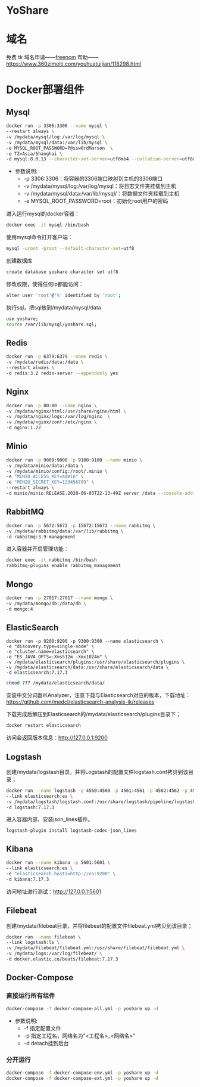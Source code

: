 # YoShare

# 域名
免费 tk 域名申请——[freenom](https://www.freenom.com/zh/index.html?lang=zh)
帮助——https://www.360zimeiti.com/youhuatuijian/118298.html

# Docker部署组件

## Mysql

```bash
docker run -p 3306:3306 --name mysql \
--restart always \
-v /mydata/mysql/log:/var/log/mysql \
-v /mydata/mysql/data:/var/lib/mysql \
-e MYSQL_ROOT_PASSWORD=P@ssw0rdMarson  \
-e TZ=Asia/Shanghai \
-d mysql:8.0.13 --character-set-server=utf8mb4 --collation-server=utf8mb4_unicode_ci --default-time_zone='+8:00'
```

* 参数说明:
  * -p 3306:3306：将容器的3306端口映射到主机的3306端口
  * -v /mydata/mysql/log:/var/log/mysql：将日志文件夹挂载到主机
  * -v /mydata/mysql/data:/var/lib/mysql/：将数据文件夹挂载到主机
  * -e MYSQL_ROOT_PASSWORD=root：初始化root用户的密码

进入运行mysql的docker容器：
```bash
docker exec -it mysql /bin/bash
```

使用mysql命令打开客户端：
```bash
mysql -uroot -proot --default-character-set=utf8
``` 

创建数据库
```bash
create database yoshare character set utf8
```

修改权限，使得任何ip都能访问：
```bash
alter user 'root'@'%' identified by 'root';
```

执行sql，把sql放到/mydata/mysql/data
```bash
use yoshare;
source /var/lib/mysql/yoshare.sql;
```

## Redis
```bash
docker run -p 6379:6379 --name redis \
-v /mydata/redis/data:/data \
--restart always \
-d redis:3.2 redis-server --appendonly yes
```

## Nginx
```bash
docker run -p 80:80 --name nginx \
-v /mydata/nginx/html:/usr/share/nginx/html \
-v /mydata/nginx/logs:/var/log/nginx  \
-v /mydata/nginx/conf:/etc/nginx \
-d nginx:1.22
```


## Minio
```bash
docker run -p 9000:9000 -p 9100:9100 --name minio \
-v /mydata/minio/data:/data \
-v /mydata/minio/config:/root/.minio \
-e "MINIO_ACCESS_KEY=admin" \
-e "MINIO_SECRET_KEY=123456789" \
--restart always \
-d minio/minio:RELEASE.2020-06-03T22-13-49Z server /data --console-address ":9100" -address ":9000"
```

## RabbitMQ
```bash
docker run -p 5672:5672 -p 15672:15672 --name rabbitmq \
-v /mydata/rabbitmq/data:/var/lib/rabbitmq \
-d rabbitmq:3.9-management
```

进入容器并开启管理功能：
```bash
docker exec -it rabbitmq /bin/bash
rabbitmq-plugins enable rabbitmq_management
```

## Mongo
```bash
docker run -p 27017:27017 --name mongo \
-v /mydata/mongo/db:/data/db \
-d mongo:4
```

## ElasticSearch
```shell
docker run -p 9200:9200 -p 9300:9300 --name elasticsearch \
-e "discovery.type=single-node" \
-e "cluster.name=elasticsearch" \
-e "ES_JAVA_OPTS=-Xms512m -Xmx1024m" \
-v /mydata/elasticsearch/plugins:/usr/share/elasticsearch/plugins \
-v /mydata/elasticsearch/data:/usr/share/elasticsearch/data \
-d elasticsearch:7.17.3
```
```bash
chmod 777 /mydata/elasticsearch/data/
```
安装中文分词器IKAnalyzer，注意下载与Elasticsearch对应的版本，下载地址：https://github.com/medcl/elasticsearch-analysis-ik/releases

下载完成后解压到Elasticsearch的/mydata/elasticsearch/plugins目录下；
```bash
docker restart elasticsearch
```
访问会返回版本信息：http://127.0.0.1:9200


## Logstash

创建/mydata/logstash目录，并将Logstash的配置文件logstash.conf拷贝到该目录；

```bash
docker run --name logstash -p 4560:4560 -p 4561:4561 -p 4562:4562 -p 4563:4563 -p 5044:5044 \
--link elasticsearch:es \
-v /mydata/logstash/logstash.conf:/usr/share/logstash/pipeline/logstash.conf \
-d logstash:7.17.3
```

进入容器内部，安装json_lines插件。
```shell
logstash-plugin install logstash-codec-json_lines
```



## Kibana
```bash
docker run --name kibana -p 5601:5601 \
--link elasticsearch:es \
-e "elasticsearch.hosts=http://es:9200" \
-d kibana:7.17.3
```

访问地址进行测试：http://127.0.0.1:5601

## Filebeat
创建/mydata/filebeat目录，并将filebeat的配置文件filebeat.yml拷贝到该目录；
```bash
docker run --name filebeat \
--link logstash:ls \
-v /mydata/filebeat/filebeat.yml:/usr/share/filebeat/filebeat.yml \
-v /mydata/logs:/var/log/filebeat/ \
-d docker.elastic.co/beats/filebeat:7.17.3
```

## Docker-Compose
### 直接运行所有组件
```bash
docker-compose -f docker-compose-all.yml -p yoshare up -d
```
* 参数说明:
  * -f 指定配置文件
  * -p 指定工程名，网络名为"<工程名>_<网络名>"
  * -d detach挂到后台

### 分开运行
```bash
docker-compose -f docker-compose-env.yml -p yoshare up -d
docker-compose -f docker-compose-ext.yml -p yoshare up -d
```
